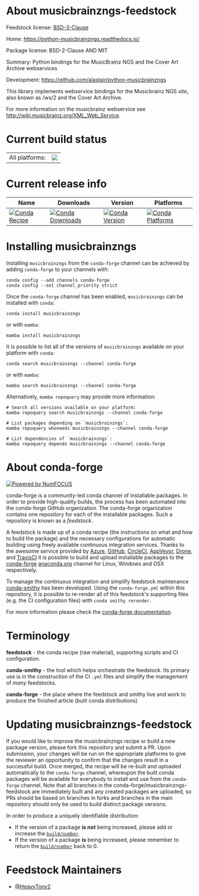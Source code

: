 About musicbrainzngs-feedstock
==============================

Feedstock license: [BSD-3-Clause](https://github.com/conda-forge/musicbrainzngs-feedstock/blob/main/LICENSE.txt)

Home: https://python-musicbrainzngs.readthedocs.io/

Package license: BSD-2-Clause AND MIT

Summary: Python bindings for the MusicBrainz NGS and the Cover Art Archive webservices

Development: https://github.com/alastair/python-musicbrainzngs

This library implements webservice bindings for the Musicbrainz NGS site, also known as /ws/2 and the Cover Art Archive.

For more information on the musicbrainz webservice see http://wiki.musicbrainz.org/XML_Web_Service.


Current build status
====================


<table><tr><td>All platforms:</td>
    <td>
      <a href="https://dev.azure.com/conda-forge/feedstock-builds/_build/latest?definitionId=15003&branchName=main">
        <img src="https://dev.azure.com/conda-forge/feedstock-builds/_apis/build/status/musicbrainzngs-feedstock?branchName=main">
      </a>
    </td>
  </tr>
</table>

Current release info
====================

| Name | Downloads | Version | Platforms |
| --- | --- | --- | --- |
| [![Conda Recipe](https://img.shields.io/badge/recipe-musicbrainzngs-green.svg)](https://anaconda.org/conda-forge/musicbrainzngs) | [![Conda Downloads](https://img.shields.io/conda/dn/conda-forge/musicbrainzngs.svg)](https://anaconda.org/conda-forge/musicbrainzngs) | [![Conda Version](https://img.shields.io/conda/vn/conda-forge/musicbrainzngs.svg)](https://anaconda.org/conda-forge/musicbrainzngs) | [![Conda Platforms](https://img.shields.io/conda/pn/conda-forge/musicbrainzngs.svg)](https://anaconda.org/conda-forge/musicbrainzngs) |

Installing musicbrainzngs
=========================

Installing `musicbrainzngs` from the `conda-forge` channel can be achieved by adding `conda-forge` to your channels with:

```
conda config --add channels conda-forge
conda config --set channel_priority strict
```

Once the `conda-forge` channel has been enabled, `musicbrainzngs` can be installed with `conda`:

```
conda install musicbrainzngs
```

or with `mamba`:

```
mamba install musicbrainzngs
```

It is possible to list all of the versions of `musicbrainzngs` available on your platform with `conda`:

```
conda search musicbrainzngs --channel conda-forge
```

or with `mamba`:

```
mamba search musicbrainzngs --channel conda-forge
```

Alternatively, `mamba repoquery` may provide more information:

```
# Search all versions available on your platform:
mamba repoquery search musicbrainzngs --channel conda-forge

# List packages depending on `musicbrainzngs`:
mamba repoquery whoneeds musicbrainzngs --channel conda-forge

# List dependencies of `musicbrainzngs`:
mamba repoquery depends musicbrainzngs --channel conda-forge
```


About conda-forge
=================

[![Powered by
NumFOCUS](https://img.shields.io/badge/powered%20by-NumFOCUS-orange.svg?style=flat&colorA=E1523D&colorB=007D8A)](https://numfocus.org)

conda-forge is a community-led conda channel of installable packages.
In order to provide high-quality builds, the process has been automated into the
conda-forge GitHub organization. The conda-forge organization contains one repository
for each of the installable packages. Such a repository is known as a *feedstock*.

A feedstock is made up of a conda recipe (the instructions on what and how to build
the package) and the necessary configurations for automatic building using freely
available continuous integration services. Thanks to the awesome service provided by
[Azure](https://azure.microsoft.com/en-us/services/devops/), [GitHub](https://github.com/),
[CircleCI](https://circleci.com/), [AppVeyor](https://www.appveyor.com/),
[Drone](https://cloud.drone.io/welcome), and [TravisCI](https://travis-ci.com/)
it is possible to build and upload installable packages to the
[conda-forge](https://anaconda.org/conda-forge) [anaconda.org](https://anaconda.org/)
channel for Linux, Windows and OSX respectively.

To manage the continuous integration and simplify feedstock maintenance
[conda-smithy](https://github.com/conda-forge/conda-smithy) has been developed.
Using the ``conda-forge.yml`` within this repository, it is possible to re-render all of
this feedstock's supporting files (e.g. the CI configuration files) with ``conda smithy rerender``.

For more information please check the [conda-forge documentation](https://conda-forge.org/docs/).

Terminology
===========

**feedstock** - the conda recipe (raw material), supporting scripts and CI configuration.

**conda-smithy** - the tool which helps orchestrate the feedstock.
                   Its primary use is in the construction of the CI ``.yml`` files
                   and simplify the management of *many* feedstocks.

**conda-forge** - the place where the feedstock and smithy live and work to
                  produce the finished article (built conda distributions)


Updating musicbrainzngs-feedstock
=================================

If you would like to improve the musicbrainzngs recipe or build a new
package version, please fork this repository and submit a PR. Upon submission,
your changes will be run on the appropriate platforms to give the reviewer an
opportunity to confirm that the changes result in a successful build. Once
merged, the recipe will be re-built and uploaded automatically to the
`conda-forge` channel, whereupon the built conda packages will be available for
everybody to install and use from the `conda-forge` channel.
Note that all branches in the conda-forge/musicbrainzngs-feedstock are
immediately built and any created packages are uploaded, so PRs should be based
on branches in forks and branches in the main repository should only be used to
build distinct package versions.

In order to produce a uniquely identifiable distribution:
 * If the version of a package **is not** being increased, please add or increase
   the [``build/number``](https://docs.conda.io/projects/conda-build/en/latest/resources/define-metadata.html#build-number-and-string).
 * If the version of a package **is** being increased, please remember to return
   the [``build/number``](https://docs.conda.io/projects/conda-build/en/latest/resources/define-metadata.html#build-number-and-string)
   back to 0.

Feedstock Maintainers
=====================

* [@HeavyTony2](https://github.com/HeavyTony2/)

